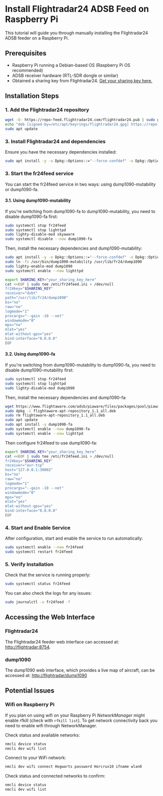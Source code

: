 # Install Flightradar24 ADSB Feed on Raspberry Pi

This tutorial will guide you through manually installing the Flightradar24 ADSB feeder on a Raspberry Pi.

## Prerequisites

- Raspberry Pi running a Debian-based OS (Raspberry Pi OS recommended)
- ADSB receiver hardware (RTL-SDR dongle or similar)
- Obtained a sharing key from Flightradar24. [Get your sharing key here.](https://www.flightradar24.com/account/data-sharing)

## Installation Steps

### 1. Add the Flightradar24 repository

```sh
wget -O- https://repo-feed.flightradar24.com/flightradar24.pub | sudo gpg --dearmor | sudo tee /etc/apt/keyrings/flightradar24.gpg > /dev/null
echo "deb [signed-by=/etc/apt/keyrings/flightradar24.gpg] https://repo-feed.flightradar24.com flightradar24 raspberrypi-stable" | sudo tee /etc/apt/sources.list.d/fr24feed.list
sudo apt update
```

### 3. Install Flightradar24 and dependencies

Ensure you have the necessary dependencies installed:

```sh
sudo apt install -y -o Dpkg::Options::="--force-confdef" -o Dpkg::Options::="--force-confold" fr24feed lighttpd librtlsdr0 libusb-1.0-0 dump1090-mutability
```

### 3. Start the fr24feed service

You can start the fr24feed service in two ways: using dump1090-mutability or dump1090-fa.

#### 3.1. Using dump1090-mutability

If you're switching from dump1090-fa to dump1090-mutability, you need to disable dump1090-fa first:

```sh
sudo systemctl stop fr24feed
sudo systemctl stop lighttpd
sudo lighty-disable-mod skyaware
sudo systemctl disable --now dump1090-fa
```

Then, install the necessary dependencies and dump1090-mutability:

```sh
sudo apt install -y -o Dpkg::Options::="--force-confdef" -o Dpkg::Options::="--force-confold" lighttpd librtlsdr0 libusb-1.0-0 dump1090-mutability
sudo ln -fs /usr/bin/dump1090-mutability /usr/lib/fr24/dump1090
sudo lighty-enable-mod dump1090
sudo systemctl enable --now lighttpd
```

```sh
export SHARING_KEY="your_sharing_key_here"
cat <<EOF | sudo tee /etc/fr24feed.ini > /dev/null
fr24key="$SHARING_KEY"
receiver="dvbt"
path="/usr/lib/fr24/dump1090"
bs="no"
raw="no"
logmode="1"
procargs="--gain -10 --net"
windowmode="0"
mpx="no"
mlat="yes"
mlat-without-gps="yes"
bind-interface="0.0.0.0"
EOF
```

#### 3.2. Using dump1090-fa

If you're switching from dump1090-mutability to dump1090-fa, you need to disable dump1090-mutability first:

```sh
sudo systemctl stop fr24feed
sudo systemctl stop lighttpd
sudo lighty-disable-mod dump1090
```

Then, install the necessary dependencies and dump1090-fa:

```sh
wget https://www.flightaware.com/adsb/piaware/files/packages/pool/piaware/f/flightaware-apt-repository/flightaware-apt-repository_1.1_all.deb
sudo dpkg -i flightaware-apt-repository_1.1_all.deb
sudo rm flightaware-apt-repository_1.1_all.deb
sudo apt update
sudo apt install -y dump1090-fa
sudo systemctl enable --now dump1090-fa
sudo systemctl enable --now lighttpd
```

Then configure fr24feed to use dump1090-fa:

```sh
export SHARING_KEY="your_sharing_key_here"
cat <<EOF | sudo tee /etc/fr24feed.ini > /dev/null
fr24key="$SHARING_KEY"
receiver="avr-tcp"
host="127.0.0.1:30002"
bs="no"
raw="no"
logmode="1"
procargs="--gain -10 --net"
windowmode="0"
mpx="no"
mlat="yes"
mlat-without-gps="yes"
bind-interface="0.0.0.0"
EOF
```

### 4. Start and Enable Service

After configuration, start and enable the service to run automatically:

```sh
sudo systemctl enable --now fr24feed
sudo systemctl restart fr24feed
```

### 5. Verify Installation

Check that the service is running properly:

```sh
sudo systemctl status fr24feed
```

You can also check the logs for any issues:

```bash
sudo journalctl -u fr24feed -f
```

## Accessing the Web Interface

### Flightradar24

The Flightradar24 feeder web interface can accessed at: <http://flightradar:8754>.

### dump1090

The dump1090 web interface, which provides a live map of aircraft, can be accessed at: <http://flightradar/dump1090>

## Potential Issues

### Wifi on Raspberry Pi

If you plan on using wifi on your Raspberry Pi *NetworkManager* might enable rfkill (check with `rfkill list`). To get network connectivity back you need to enable wifi through NetworkManager.

Check status and available networks:

```sh
nmcli device status
nmcli dev wifi list
```

Connect to your WiFi network:

```sh
nmcli dev wifi connect Hogwarts password Horcrux10 ifname wlan0
```

Check status and connected networks to confirm:

```sh
nmcli device status
nmcli dev wifi list
```
